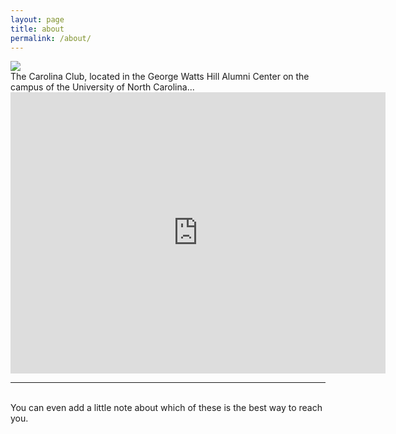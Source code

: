 ```yaml
---
layout: page
title: about
permalink: /about/
---
```


<img class="col one right" src="{{ site.baseurl }}/img/Carolina-Club.jpg">

<br/>
The Carolina Club, located in the George Watts Hill Alumni Center on the campus of the University of North Carolina... 
<br/>

<iframe src="https://www.google.com/maps/embed?pb=!1m14!1m8!1m3!1d12926.543632528974!2d-79.0457779!3d35.9069319!3m2!1i1024!2i768!4f13.1!3m3!1m2!1s0x0%3A0xc679617ab6c00916!2sThe+Carolina+Club!5e0!3m2!1sen!2sus!4v1533489794679" width="600" height="450" frameborder="0" style="border:0" allowfullscreen></iframe>

<br/>
<hr/>
<br/>
<span class="contacticon center">
	<a href="mailto:you@example.com"><i class="fa fa-envelope-square"></i></a>
	<a href="https://github.com" target="_blank"><i class="fa fa-github-square"></i></a>
	<a href="https://twitter.com/search?f=tweets&q=%23trianglejupyter&src=typd" target="_blank"><i class="fa fa-twitter-square"></i></a>
</span>

<div class="col three caption">
	You can even add a little note about which of these is the best way to reach you.
</div>

